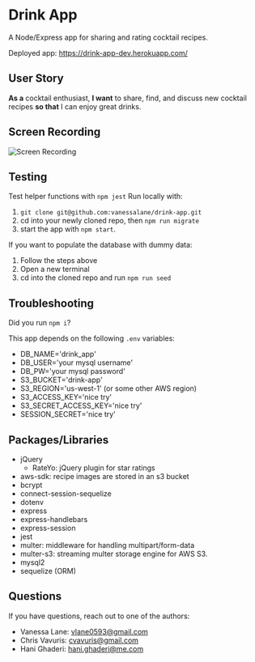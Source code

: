 # Drink App
A Node/Express app for sharing and rating cocktail recipes.

Deployed app: https://drink-app-dev.herokuapp.com/

## User Story
**As a** cocktail enthusiast, **I want** to share, find, and discuss new cocktail recipes **so that** I can enjoy great drinks.

## Screen Recording
![Screen Recording](https://github.com/vanessalane/drink-app/blob/master/public/images/drink-app-screenrecording.gif)

## Testing
Test helper functions with `npm jest`
Run locally with:
1. `git clone git@github.com:vanessalane/drink-app.git`
2. cd into your newly cloned repo, then `npm run migrate`
3. start the app with `npm start`.

If you want to populate the database with dummy data:
1. Follow the steps above
2. Open a new terminal
3. cd into the cloned repo and run `npm run seed`

## Troubleshooting
Did you run `npm i`?

This app depends on the following `.env` variables:
- DB_NAME='drink_app'
- DB_USER='your mysql username'
- DB_PW='your mysql password'
- S3_BUCKET='drink-app'
- S3_REGION='us-west-1' (or some other AWS region)
- S3_ACCESS_KEY='nice try'
- S3_SECRET_ACCESS_KEY='nice try'
- SESSION_SECRET='nice try'

## Packages/Libraries
- jQuery
    - RateYo: jQuery plugin for star ratings
- aws-sdk: recipe images are stored in an s3 bucket
- bcrypt
- connect-session-sequelize
- dotenv
- express
- express-handlebars
- express-session
- jest
- multer: middleware for handling multipart/form-data
- multer-s3: streaming multer storage engine for AWS S3.
- mysql2
- sequelize (ORM)

## Questions
If you have questions, reach out to one of the authors:
- Vanessa Lane: vlane0593@gmail.com
- Chris Vavuris: cvavuris@gmail.com
- Hani Ghaderi: hani.ghaderi@me.com
